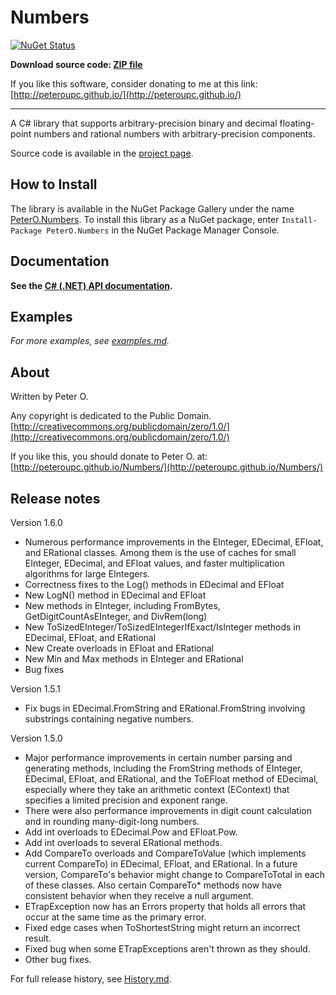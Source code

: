 Numbers
====
[![NuGet Status](http://img.shields.io/nuget/v/PeterO.Numbers.svg?style=flat)](https://www.nuget.org/packages/PeterO.Numbers)

**Download source code: [ZIP file](https://github.com/peteroupc/Numbers/archive/master.zip)**

If you like this software, consider donating to me at this link: [http://peteroupc.github.io/](http://peteroupc.github.io/)

----

A C# library that supports arbitrary-precision binary and decimal floating-point numbers and rational numbers with arbitrary-precision components.

Source code is available in the [project page](https://github.com/peteroupc/Numbers).

How to Install
---------
The library is available in the
NuGet Package Gallery under the name
[PeterO.Numbers](https://www.nuget.org/packages/PeterO.Numbers). To install
this library as a NuGet package, enter `Install-Package PeterO.Numbers` in the
NuGet Package Manager Console.

Documentation
------------

**See the [C# (.NET) API documentation](https://peteroupc.github.io/Numbers/docs/).**

Examples
----------

*For more examples, see [examples.md](https://github.com/peteroupc/Numbers/tree/master/examples.md).*

About
-----------

Written by Peter O.

Any copyright is dedicated to the Public Domain.
[http://creativecommons.org/publicdomain/zero/1.0/](http://creativecommons.org/publicdomain/zero/1.0/)

If you like this, you should donate to Peter O.
at: [http://peteroupc.github.io/Numbers/](http://peteroupc.github.io/Numbers/)

Release notes
-------

Version 1.6.0

- Numerous performance improvements in the EInteger, EDecimal, EFloat, and ERational classes.  Among them is the use of caches for small EInteger, EDecimal, and EFloat values, and faster multiplication algorithms for large EIntegers.
- Correctness fixes to the Log() methods in EDecimal and EFloat
- New LogN() method in EDecimal and EFloat
- New methods in EInteger, including FromBytes, GetDigitCountAsEInteger, and DivRem(long)
- New ToSizedEInteger/ToSizedEIntegerIfExact/IsInteger methods in EDecimal, EFloat, and ERational
- New Create overloads in EFloat and ERational
- New Min and Max methods in EInteger and ERational
- Bug fixes

Version 1.5.1

- Fix bugs in EDecimal.FromString and ERational.FromString involving substrings containing negative numbers.

Version 1.5.0

- Major performance improvements in certain number parsing and generating methods, including the FromString methods of EInteger, EDecimal, EFloat, and ERational, and the ToEFloat method of EDecimal, especially where they take an arithmetic context (EContext) that specifies a limited precision and exponent range.
- There were also performance improvements in digit count calculation and in rounding many-digit-long numbers.
- Add int overloads to EDecimal.Pow and EFloat.Pow.
- Add int overloads to several ERational methods.
- Add CompareTo overloads and CompareToValue (which implements current CompareTo) in EDecimal, EFloat, and ERational.  In a future version, CompareTo's behavior might change to CompareToTotal in each of these classes.  Also certain CompareTo* methods now have consistent behavior when they receive a null argument.
- ETrapException now has an Errors property that holds all errors that occur at the same time as the primary error.
- Fixed edge cases when ToShortestString might return an incorrect result.
- Fixed bug when some ETrapExceptions aren't thrown as they should.
- Other bug fixes.

For full release history, see [History.md](History.md).

